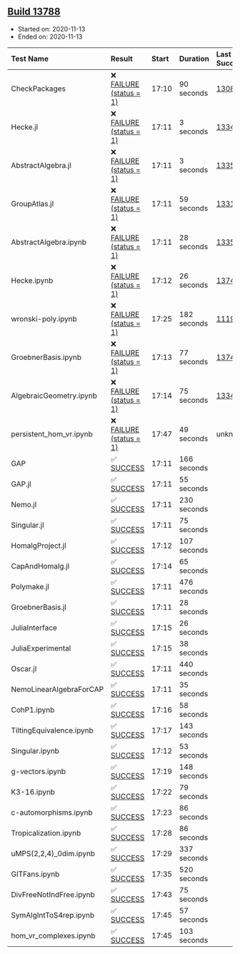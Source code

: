 ## [Build 13788](https://oscarci.mathematik.uni-kl.de/job/oscar/13788/)

* Started on: 2020-11-13
* Ended on: 2020-11-13

| Test Name    | Result | Start | Duration | Last Success | First Failure |
|:-------------|:-------|:------|:---------|:-------------|:--------------|
| CheckPackages | ❌ [FAILURE (status = 1)](https://oscarci.mathematik.uni-kl.de/job/oscar/13788/artifact/logs/build-13788/CheckPackages.log) | 17:10 | 90 seconds | [13085](https://oscarci.mathematik.uni-kl.de/job/oscar/13085/) | [13086](https://oscarci.mathematik.uni-kl.de/job/oscar/13086/) |
| Hecke.jl | ❌ [FAILURE (status = 1)](https://oscarci.mathematik.uni-kl.de/job/oscar/13788/artifact/logs/build-13788/Hecke.jl.log) | 17:11 | 3 seconds | [13341](https://oscarci.mathematik.uni-kl.de/job/oscar/13341/) | [13342](https://oscarci.mathematik.uni-kl.de/job/oscar/13342/) |
| AbstractAlgebra.jl | ❌ [FAILURE (status = 1)](https://oscarci.mathematik.uni-kl.de/job/oscar/13788/artifact/logs/build-13788/AbstractAlgebra.jl.log) | 17:11 | 3 seconds | [13355](https://oscarci.mathematik.uni-kl.de/job/oscar/13355/) | [13356](https://oscarci.mathematik.uni-kl.de/job/oscar/13356/) |
| GroupAtlas.jl | ❌ [FAILURE (status = 1)](https://oscarci.mathematik.uni-kl.de/job/oscar/13788/artifact/logs/build-13788/GroupAtlas.jl.log) | 17:11 | 59 seconds | [13311](https://oscarci.mathematik.uni-kl.de/job/oscar/13311/) | [13312](https://oscarci.mathematik.uni-kl.de/job/oscar/13312/) |
| AbstractAlgebra.ipynb | ❌ [FAILURE (status = 1)](https://oscarci.mathematik.uni-kl.de/job/oscar/13788/artifact/logs/build-13788/AbstractAlgebra.ipynb.log) | 17:11 | 28 seconds | [13355](https://oscarci.mathematik.uni-kl.de/job/oscar/13355/) | [13356](https://oscarci.mathematik.uni-kl.de/job/oscar/13356/) |
| Hecke.ipynb | ❌ [FAILURE (status = 1)](https://oscarci.mathematik.uni-kl.de/job/oscar/13788/artifact/logs/build-13788/Hecke.ipynb.log) | 17:12 | 26 seconds | [13749](https://oscarci.mathematik.uni-kl.de/job/oscar/13749/) | [13750](https://oscarci.mathematik.uni-kl.de/job/oscar/13750/) |
| wronski-poly.ipynb | ❌ [FAILURE (status = 1)](https://oscarci.mathematik.uni-kl.de/job/oscar/13788/artifact/logs/build-13788/wronski-poly.ipynb.log) | 17:25 | 182 seconds | [11192](https://oscarci.mathematik.uni-kl.de/job/oscar/11192/) | [11193](https://oscarci.mathematik.uni-kl.de/job/oscar/11193/) |
| GroebnerBasis.ipynb | ❌ [FAILURE (status = 1)](https://oscarci.mathematik.uni-kl.de/job/oscar/13788/artifact/logs/build-13788/GroebnerBasis.ipynb.log) | 17:13 | 77 seconds | [13748](https://oscarci.mathematik.uni-kl.de/job/oscar/13748/) | [13749](https://oscarci.mathematik.uni-kl.de/job/oscar/13749/) |
| AlgebraicGeometry.ipynb | ❌ [FAILURE (status = 1)](https://oscarci.mathematik.uni-kl.de/job/oscar/13788/artifact/logs/build-13788/AlgebraicGeometry.ipynb.log) | 17:14 | 75 seconds | [13341](https://oscarci.mathematik.uni-kl.de/job/oscar/13341/) | [13342](https://oscarci.mathematik.uni-kl.de/job/oscar/13342/) |
| persistent_hom_vr.ipynb | ❌ [FAILURE (status = 1)](https://oscarci.mathematik.uni-kl.de/job/oscar/13788/artifact/logs/build-13788/persistent_hom_vr.ipynb.log) | 17:47 | 49 seconds | unknown | unknown |
| GAP | ✅ [SUCCESS](https://oscarci.mathematik.uni-kl.de/job/oscar/13788/artifact/logs/build-13788/GAP.log) | 17:11 | 166 seconds |  |  |
| GAP.jl | ✅ [SUCCESS](https://oscarci.mathematik.uni-kl.de/job/oscar/13788/artifact/logs/build-13788/GAP.jl.log) | 17:11 | 55 seconds |  |  |
| Nemo.jl | ✅ [SUCCESS](https://oscarci.mathematik.uni-kl.de/job/oscar/13788/artifact/logs/build-13788/Nemo.jl.log) | 17:11 | 230 seconds |  |  |
| Singular.jl | ✅ [SUCCESS](https://oscarci.mathematik.uni-kl.de/job/oscar/13788/artifact/logs/build-13788/Singular.jl.log) | 17:11 | 75 seconds |  |  |
| HomalgProject.jl | ✅ [SUCCESS](https://oscarci.mathematik.uni-kl.de/job/oscar/13788/artifact/logs/build-13788/HomalgProject.jl.log) | 17:12 | 107 seconds |  |  |
| CapAndHomalg.jl | ✅ [SUCCESS](https://oscarci.mathematik.uni-kl.de/job/oscar/13788/artifact/logs/build-13788/CapAndHomalg.jl.log) | 17:14 | 65 seconds |  |  |
| Polymake.jl | ✅ [SUCCESS](https://oscarci.mathematik.uni-kl.de/job/oscar/13788/artifact/logs/build-13788/Polymake.jl.log) | 17:11 | 476 seconds |  |  |
| GroebnerBasis.jl | ✅ [SUCCESS](https://oscarci.mathematik.uni-kl.de/job/oscar/13788/artifact/logs/build-13788/GroebnerBasis.jl.log) | 17:11 | 28 seconds |  |  |
| JuliaInterface | ✅ [SUCCESS](https://oscarci.mathematik.uni-kl.de/job/oscar/13788/artifact/logs/build-13788/JuliaInterface.log) | 17:15 | 26 seconds |  |  |
| JuliaExperimental | ✅ [SUCCESS](https://oscarci.mathematik.uni-kl.de/job/oscar/13788/artifact/logs/build-13788/JuliaExperimental.log) | 17:15 | 38 seconds |  |  |
| Oscar.jl | ✅ [SUCCESS](https://oscarci.mathematik.uni-kl.de/job/oscar/13788/artifact/logs/build-13788/Oscar.jl.log) | 17:11 | 440 seconds |  |  |
| NemoLinearAlgebraForCAP | ✅ [SUCCESS](https://oscarci.mathematik.uni-kl.de/job/oscar/13788/artifact/logs/build-13788/NemoLinearAlgebraForCAP.log) | 17:11 | 35 seconds |  |  |
| CohP1.ipynb | ✅ [SUCCESS](https://oscarci.mathematik.uni-kl.de/job/oscar/13788/artifact/logs/build-13788/CohP1.ipynb.log) | 17:16 | 58 seconds |  |  |
| TiltingEquivalence.ipynb | ✅ [SUCCESS](https://oscarci.mathematik.uni-kl.de/job/oscar/13788/artifact/logs/build-13788/TiltingEquivalence.ipynb.log) | 17:17 | 143 seconds |  |  |
| Singular.ipynb | ✅ [SUCCESS](https://oscarci.mathematik.uni-kl.de/job/oscar/13788/artifact/logs/build-13788/Singular.ipynb.log) | 17:12 | 53 seconds |  |  |
| g-vectors.ipynb | ✅ [SUCCESS](https://oscarci.mathematik.uni-kl.de/job/oscar/13788/artifact/logs/build-13788/g-vectors.ipynb.log) | 17:19 | 148 seconds |  |  |
| K3-16.ipynb | ✅ [SUCCESS](https://oscarci.mathematik.uni-kl.de/job/oscar/13788/artifact/logs/build-13788/K3-16.ipynb.log) | 17:22 | 79 seconds |  |  |
| c-automorphisms.ipynb | ✅ [SUCCESS](https://oscarci.mathematik.uni-kl.de/job/oscar/13788/artifact/logs/build-13788/c-automorphisms.ipynb.log) | 17:23 | 86 seconds |  |  |
| Tropicalization.ipynb | ✅ [SUCCESS](https://oscarci.mathematik.uni-kl.de/job/oscar/13788/artifact/logs/build-13788/Tropicalization.ipynb.log) | 17:28 | 86 seconds |  |  |
| uMPS(2,2,4)_0dim.ipynb | ✅ [SUCCESS](https://oscarci.mathematik.uni-kl.de/job/oscar/13788/artifact/logs/build-13788/uMPS-2-2-4-_0dim.ipynb.log) | 17:29 | 337 seconds |  |  |
| GITFans.ipynb | ✅ [SUCCESS](https://oscarci.mathematik.uni-kl.de/job/oscar/13788/artifact/logs/build-13788/GITFans.ipynb.log) | 17:35 | 520 seconds |  |  |
| DivFreeNotIndFree.ipynb | ✅ [SUCCESS](https://oscarci.mathematik.uni-kl.de/job/oscar/13788/artifact/logs/build-13788/DivFreeNotIndFree.ipynb.log) | 17:43 | 75 seconds |  |  |
| SymAlgIntToS4rep.ipynb | ✅ [SUCCESS](https://oscarci.mathematik.uni-kl.de/job/oscar/13788/artifact/logs/build-13788/SymAlgIntToS4rep.ipynb.log) | 17:45 | 57 seconds |  |  |
| hom_vr_complexes.ipynb | ✅ [SUCCESS](https://oscarci.mathematik.uni-kl.de/job/oscar/13788/artifact/logs/build-13788/hom_vr_complexes.ipynb.log) | 17:45 | 103 seconds |  |  |
